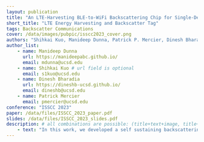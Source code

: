 ```yaml
---
layout: publication
title: "An LTE-Harvesting BLE-to-WiFi Backscattering Chip for Single-Device RFID-Like Interrogation"
short_title: "LTE Energy Harvesting and Backscatter Tag"
tags: Backscatter Communications
cover: /data/images/pubpic/isscc2023_cover.png
authors: "Shihkai Kuo, Manideep Dunna, Patrick P. Mercier, Dinesh Bharadia"
author_list:
    - name: Manideep Dunna
      url: https://manideepabc.github.io/
      email: mdunna@ucsd.edu
    - name: Shihkai Kuo # url field is optional
      email: s1kuo@ucsd.edu
    - name: Dinesh Bharadia
      url: https://dineshb-ucsd.github.io/
      email: dineshb@ucsd.edu
    - name: Patrick Mercier
      email: pmercier@ucsd.edu
conference: "ISSCC 2023"
paper: /data/files/ISSCC_2023_paper.pdf
slides: /data/files/ISSCC_2023_slides.pdf
description: # all combinations are possible: (title+text+image, title+image, text+image etc), things will be populated in orders
    - text: "In this work, we developed a self sustaining backscattering chip to enable a single device like interrogation of IoT backscatter tags. The developed tag can harvest energy from the LTE signals emitted by a mobile device and backscatters an incident BLE signal by embedding the Iot data in the form of a WiFi packet."
---
```

